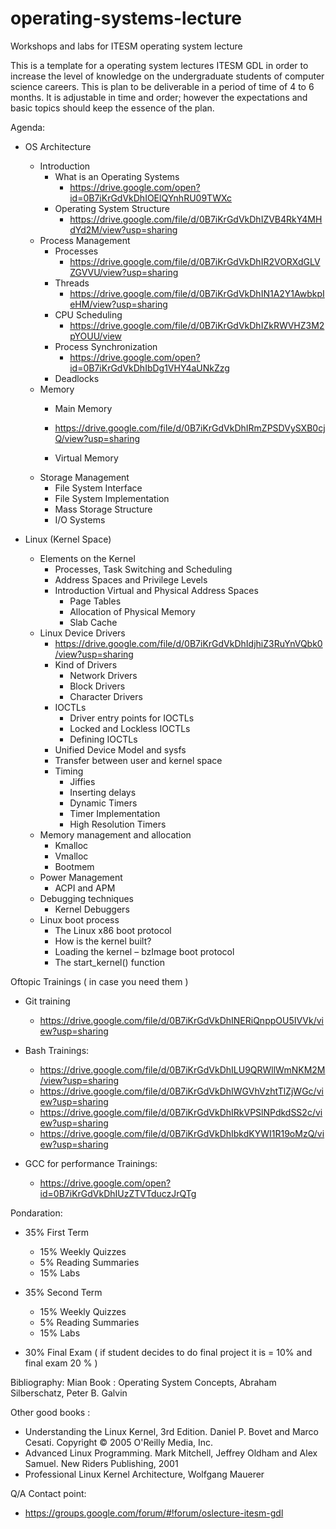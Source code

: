 # operating-systems-lecture

Workshops and labs for ITESM operating system lecture

This is a template for a operating system lectures ITESM GDL
in order to increase the level of knowledge on the undergraduate students of computer science careers. 
This is plan to be deliverable in a period of time of 4 to 6 months. 
It is adjustable  in time and order; however the expectations and basic topics should keep the essence of the plan.

Agenda: 

* OS Architecture
  * Introduction 
    * What is an Operating Systems
      * https://drive.google.com/open?id=0B7iKrGdVkDhIOElQYnhRU09TWXc
    * Operating System Structure
      * https://drive.google.com/file/d/0B7iKrGdVkDhIZVB4RkY4MHdYd2M/view?usp=sharing 
  * Process Management
     * Processes
       * https://drive.google.com/file/d/0B7iKrGdVkDhIR2VORXdGLVZGVVU/view?usp=sharing  
     * Threads
       * https://drive.google.com/file/d/0B7iKrGdVkDhIN1A2Y1AwbkpIeHM/view?usp=sharing 
     * CPU Scheduling
       * https://drive.google.com/file/d/0B7iKrGdVkDhIZkRWVHZ3M2pYOUU/view
     * Process Synchronization
       * https://drive.google.com/open?id=0B7iKrGdVkDhIbDg1VHY4aUNkZzg
     * Deadlocks
  * Memory 
     * Main Memory
      * https://drive.google.com/file/d/0B7iKrGdVkDhIRmZPSDVySXB0cjQ/view?usp=sharing

     * Virtual Memory
  * Storage Management
     * File System Interface
     * File System Implementation
     * Mass Storage Structure
     * I/O Systems 

* Linux (Kernel Space)
  * Elements on the Kernel 
    * Processes, Task Switching and Scheduling
    * Address Spaces and Privilege Levels
    * Introduction Virtual and Physical Address Spaces
       * Page Tables
       * Allocation of Physical Memory
       * Slab Cache
  * Linux Device Drivers
    * https://drive.google.com/file/d/0B7iKrGdVkDhIdjhiZ3RuYnVQbk0/view?usp=sharing
    * Kind of Drivers
      * Network Drivers 
      * Block Drivers
      * Character Drivers
    * IOCTLs
      * Driver entry points for IOCTLs
      * Locked and Lockless IOCTLs
      * Defining IOCTLs
    * Unified Device Model and sysfs
    * Transfer between user and kernel space
    * Timing
      * Jiffies
      * Inserting delays
      * Dynamic Timers
      * Timer Implementation
      * High Resolution Timers
  * Memory management and allocation
    * Kmalloc
    * Vmalloc
    * Bootmem
  * Power Management
    * ACPI and APM
  * Debugging techniques
    *	Kernel Debuggers
  * Linux boot process
    * The Linux x86 boot protocol
    * How is the kernel built?
    * Loading the kernel – bzImage boot protocol
    * The start_kernel() function


Oftopic Trainings ( in case you need them ) 
  * Git training
    * https://drive.google.com/file/d/0B7iKrGdVkDhINERiQnppOU5IVVk/view?usp=sharing
  * Bash Trainings: 
    * https://drive.google.com/file/d/0B7iKrGdVkDhILU9QRWllWmNKM2M/view?usp=sharing
    * https://drive.google.com/file/d/0B7iKrGdVkDhIWGVhVzhtTlZjWGc/view?usp=sharing
    * https://drive.google.com/file/d/0B7iKrGdVkDhIRkVPSlNPdkdSS2c/view?usp=sharing
    * https://drive.google.com/file/d/0B7iKrGdVkDhIbkdKYWI1R19oMzQ/view?usp=sharing
    
  * GCC for performance Trainings:
    * https://drive.google.com/open?id=0B7iKrGdVkDhIUzZTVTduczJrQTg

Pondaration: 

 * 35% First Term
   * 15% Weekly Quizzes
   * 5% Reading Summaries
   * 15% Labs

 * 35% Second Term
   * 15%  Weekly Quizzes
   * 5% Reading Summaries
   * 15% Labs

* 30% Final Exam ( if student decides to do final project it is = 10% and final exam 20 % ) 

Bibliography: 
Mian Book : Operating System Concepts, Abraham Silberschatz, Peter B. Galvin

Other good books : 
* Understanding the Linux Kernel, 3rd Edition. Daniel P. Bovet and Marco Cesati. Copyright © 2005 O'Reilly Media, Inc.
* Advanced Linux Programming. Mark Mitchell, Jeffrey Oldham and Alex Samuel. New Riders Publishing, 2001
* Professional Linux Kernel Architecture, Wolfgang Mauerer

Q/A Contact point: 

* https://groups.google.com/forum/#!forum/oslecture-itesm-gdl
